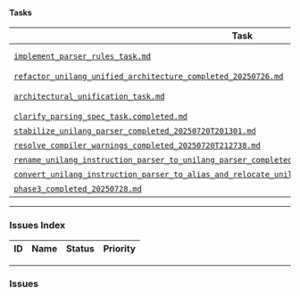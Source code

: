 #### Tasks

| Task | Status | Priority | Responsible |
|---|---|---|---|
| [`implement_parser_rules_task.md`](./implement_parser_rules_task.md) | Not Started | High | @AI |
| [`refactor_unilang_unified_architecture_completed_20250726.md`](./refactor_unilang_unified_architecture_completed_20250726.md) | Completed | High | @AI |
| [`architectural_unification_task.md`](./architectural_unification_task.md) | Not Started | High | @user |
| [`clarify_parsing_spec_task.completed.md`](./clarify_parsing_spec_task.completed.md) | Completed | High | @AI |
| [`stabilize_unilang_parser_completed_20250720T201301.md`](../../alias/unilang_parser/task/stabilize_unilang_parser_completed_20250720T201301.md) | Completed | High | @AI |
| [`resolve_compiler_warnings_completed_20250720T212738.md`](../../alias/unilang_parser/task/resolve_compiler_warnings_completed_20250720T212738.md) | Completed | High | @AI |
| [`rename_unilang_instruction_parser_to_unilang_parser_completed_20250720T214334.md`](../../alias/unilang_parser/task/rename_unilang_instruction_parser_to_unilang_parser_completed_20250720T214334.md) | Completed | High | @AI |
| [`convert_unilang_instruction_parser_to_alias_and_relocate_unilang_parser_completed_20250720T215202.md`](../../alias/unilang_parser/task/convert_unilang_instruction_parser_to_alias_and_relocate_unilang_parser_completed_20250720T215202.md) | Completed | High | @AI |
| [`phase3_completed_20250728.md`](./phase3_completed_20250728.md) | Completed | High | @AI |

---

### Issues Index

| ID | Name | Status | Priority |
|---|---|---|---|

---

### Issues
